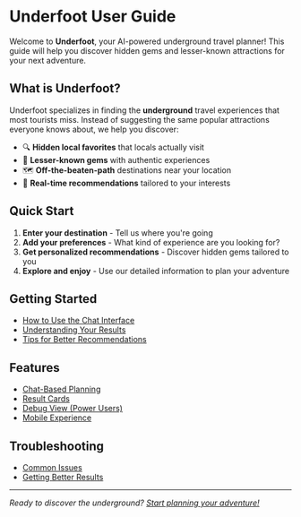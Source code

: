 # Underfoot User Guide

Welcome to **Underfoot**, your AI-powered underground travel planner! This guide will help you discover hidden gems and lesser-known attractions for your next adventure.

## What is Underfoot?

Underfoot specializes in finding the **underground** travel experiences that most tourists miss. Instead of suggesting the same popular attractions everyone knows about, we help you discover:

- 🔍 **Hidden local favorites** that locals actually visit
- 🌟 **Lesser-known gems** with authentic experiences  
- 🗺️ **Off-the-beaten-path** destinations near your location
- 📱 **Real-time recommendations** tailored to your interests

## Quick Start

1. **Enter your destination** - Tell us where you're going
2. **Add your preferences** - What kind of experience are you looking for?
3. **Get personalized recommendations** - Discover hidden gems tailored to you
4. **Explore and enjoy** - Use our detailed information to plan your adventure

## Getting Started

- [How to Use the Chat Interface](./getting-started/chat-interface.md)
- [Understanding Your Results](./getting-started/understanding-results.md)
- [Tips for Better Recommendations](./getting-started/tips.md)

## Features

- [Chat-Based Planning](./features/chat-planning.md)
- [Result Cards](./features/result-cards.md)
- [Debug View (Power Users)](./features/debug-view.md)
- [Mobile Experience](./features/mobile.md)

## Troubleshooting

- [Common Issues](./troubleshooting/common-issues.md)
- [Getting Better Results](./troubleshooting/better-results.md)

---

*Ready to discover the underground? [Start planning your adventure!](http://localhost:5174/labs/underfoot/)*